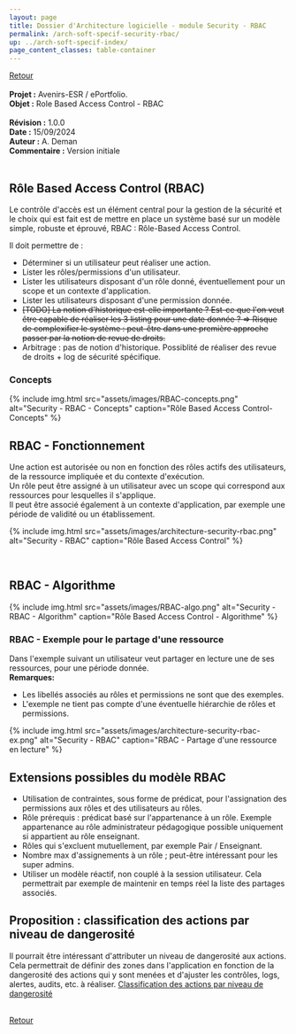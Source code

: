 ```yaml
---
layout: page
title: Dossier d'Architecture logicielle - module Security - RBAC
permalink: /arch-soft-specif-security-rbac/
up: ../arch-soft-specif-index/
page_content_classes: table-container
---
```

[Retour](arch-soft-specif-security.markdown)<br/>
<br/>
**Projet :** Avenirs-ESR / ePortfolio. <br/>
**Objet :** Role Based Access Control - RBAC<br/>
<br/>
**Révision :** 1.0.0<br/>
**Date :** 15/09/2024<br/>
**Auteur :** A. Deman<br/>
**Commentaire :** Version initiale<br/>
<br/>



## Rôle Based Access Control (RBAC)
Le contrôle d'accès est un élément central pour la gestion de la sécurité et le choix qui est fait est de mettre en place un système basé sur un modèle simple, robuste et éprouvé, RBAC : Rôle-Based Access Control. 

Il doit permettre de  :
- Déterminer si un utilisateur peut réaliser une action.
- Lister les rôles/permissions d'un utilisateur.
- Lister les utilisateurs disposant d'un rôle donné, éventuellement pour un scope et un contexte d'application. 
- Lister les utilisateurs disposant d'une permission donnée. 
- ~~[TODO] La notion d'historique est-elle importante ? Est-ce que l'on veut être capable de réaliser les 3 listing pour une date donnée ?
=> Risque de complexifier le système : peut-être dans une première approche passer par la notion de revue de droits.~~
- Arbitrage : pas de notion d'historique. Possiblité de réaliser des revue de droits + log de sécurité spécifique.

### Concepts
{% include img.html
        src="assets/images/RBAC-concepts.png"
        alt="Security - RBAC - Concepts"
        caption="Rôle Based Access Control- Concepts"
%}


## RBAC - Fonctionnement

Une action est autorisée ou non en fonction des rôles actifs des utilisateurs, de la ressource impliquée et du contexte d'exécution.<br>
Un rôle peut être assigné à un utilisateur avec un scope qui correspond aux ressources pour lesquelles il s'applique. <br>
Il peut être associé également à un contexte d'application, par exemple une période de validité ou un établissement.  

{% include img.html
        src="assets/images/architecture-security-rbac.png"
        alt="Security - RBAC"
        caption="Rôle Based Access Control"
%}

<br>

## RBAC - Algorithme

{% include img.html
        src="assets/images/RBAC-algo.png"
        alt="Security - RBAC - Algorithm"
        caption="Rôle Based Access Control - Algorithme"
%}

### RBAC - Exemple pour le partage d'une ressource
Dans l'exemple suivant un utilisateur veut partager en lecture une de ses ressources, pour une période donnée.<br>
**Remarques:**
- Les libellés associés au rôles et permissions ne sont que des exemples.
- L'exemple ne tient pas compte d'une éventuelle hiérarchie de rôles et permissions.

{% include img.html
        src="assets/images/architecture-security-rbac-ex.png"
        alt="Security - RBAC"
        caption="RBAC - Partage  d'une ressource en lecture"
%}

## Extensions possibles du modèle RBAC
- Utilisation de contraintes, sous forme de prédicat, pour l'assignation des permissions aux rôles et des utilisateurs au rôles.
- Rôle prérequis : prédicat basé sur l'appartenance à un rôle. Exemple appartenance au rôle administrateur pédagogique possible uniquement si appartient au rôle enseignant.
- Rôles qui s'excluent mutuellement, par exemple Pair / Enseignant.
- Nombre max d'assignements à un rôle ; peut-être intéressant pour les super admins.
- Utiliser un modèle réactif, non couplé à la session utilisateur. Cela permettrait par exemple de maintenir en temps réel la liste des partages associés.

## Proposition : classification des actions par niveau de dangerosité

Il pourrait être intéressant d'attributer un niveau de dangerosité aux actions. Cela permettrait de définir des zones dans l'application en fonction de la dangerosité des actions qui y sont menées et d'ajuster les contrôles, logs, alertes, audits, etc. à réaliser. 
[Classification des actions par niveau de dangerosité](arch-soft-specif-security-rbac-levels.markdown)




<br/>[Retour](arch-soft-specif-security.markdown)